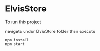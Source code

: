 ﻿# ElvisStore

To run this project

navigate under ElvisStore folder then execute
```
npm install
npm start
```


